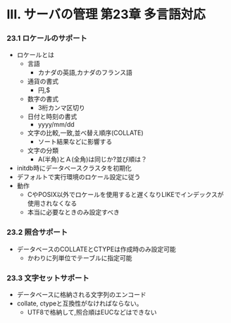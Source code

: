 III. サーバの管理 第23章 多言語対応
==================


### 23.1 ロケールのサポート

- ロケールとは
    - 言語
        - カナダの英語,カナダのフランス語
    - 通貨の書式
        - 円,$
    - 数字の書式
        - 3桁カンマ区切り
    - 日付と時刻の書式
        - yyyy/mm/dd
    - 文字の比較,一致,並べ替え順序(COLLATE)
        - ソート結果などに影響する
    - 文字の分類
        - A(半角)とＡ(全角)は同じか?並び順は？
- initdb時にデータベースクラスタを初期化
- デフォルトで実行環境のロケール設定に従う
- 動作
    - CやPOSIX以外でロケールを使用すると遅くなりLIKEでインデックスが使用されなくなる
    - 本当に必要なときのみ設定すべき

### 23.2 照合サポート

- データベースのCOLLATEとCTYPEは作成時のみ設定可能
    - かわりに列単位でテーブルに指定可能

### 23.3 文字セットサポート

- データベースに格納される文字列のエンコード
- collate, ctypeと互換性がなければならない。
    - UTF8で格納して,照合順はEUCなどはできない


